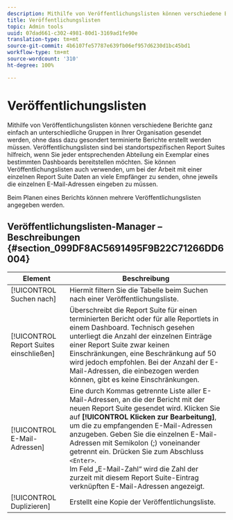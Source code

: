 ```yaml
---
description: Mithilfe von Veröffentlichungslisten können verschiedene Berichte ganz einfach an unterschiedliche Gruppen in Ihrer Organisation gesendet werden, ohne dass dazu gesondert terminierte Berichte erstellt werden müssen. Veröffentlichungslisten sind bei standortspezifischen Report Suites hilfreich, wenn Sie jeder entsprechenden Abteilung ein Exemplar eines bestimmten Dashboards bereitstellen möchten. Sie können Veröffentlichungslisten auch verwenden, um bei der Arbeit mit einer einzelnen Report Suite Daten an viele Empfänger zu senden, ohne jeweils die einzelnen E-Mail-Adressen eingeben zu müssen.
title: Veröffentlichungslisten
topic: Admin tools
uuid: 07dad661-c302-4981-80d1-3169ad1fe90e
translation-type: tm+mt
source-git-commit: 4b6107fe57787e639fb06ef957d6230d1bc45bd1
workflow-type: tm+mt
source-wordcount: '310'
ht-degree: 100%

---
```



# Veröffentlichungslisten

Mithilfe von Veröffentlichungslisten können verschiedene Berichte ganz einfach an unterschiedliche Gruppen in Ihrer Organisation gesendet werden, ohne dass dazu gesondert terminierte Berichte erstellt werden müssen. Veröffentlichungslisten sind bei standortspezifischen Report Suites hilfreich, wenn Sie jeder entsprechenden Abteilung ein Exemplar eines bestimmten Dashboards bereitstellen möchten. Sie können Veröffentlichungslisten auch verwenden, um bei der Arbeit mit einer einzelnen Report Suite Daten an viele Empfänger zu senden, ohne jeweils die einzelnen E-Mail-Adressen eingeben zu müssen.

Beim Planen eines Berichts können mehrere Veröffentlichungslisten angegeben werden.

## Veröffentlichungslisten-Manager – Beschreibungen {#section_099DF8AC5691495F9B22C71266DD6004}

| Element | Beschreibung |
|--- |--- |
| [!UICONTROL Suchen nach] | Hiermit filtern Sie die Tabelle beim Suchen nach einer Veröffentlichungsliste. |
| [!UICONTROL Report Suites einschließen] | Überschreibt die Report Suite für einen terminierten Bericht oder für alle Reportlets in einem Dashboard. Technisch gesehen unterliegt die Anzahl der einzelnen Einträge einer Report Suite zwar keinen Einschränkungen, eine Beschränkung auf 50 wird jedoch empfohlen. Bei der Anzahl der E-Mail-Adressen, die einbezogen werden können, gibt es keine Einschränkungen. |
| [!UICONTROL E-Mail-Adressen] | Eine durch Kommas getrennte Liste aller E-Mail-Adressen, an die der Bericht mit der neuen Report Suite gesendet wird.  Klicken Sie auf **[!UICONTROL Klicken zur Bearbeitung]**, um die zu empfangenden E-Mail-Adressen anzugeben. Geben Sie die einzelnen E-Mail-Adressen mit Semikolon (;) voneinander getrennt ein. Drücken Sie zum Abschluss `<Enter>`. <br>Im Feld „E-Mail-Zahl“ wird die Zahl der zurzeit mit diesem Report Suite-Eintrag verknüpften E-Mail-Adressen angezeigt. |
| [!UICONTROL Duplizieren] | Erstellt eine Kopie der Veröffentlichungsliste. |
